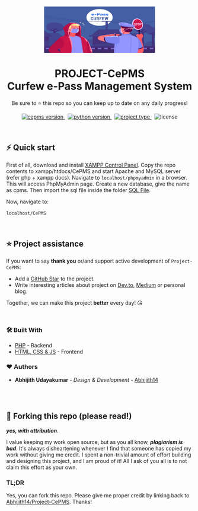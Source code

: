 <p align="center">
<img src='cpms/img/banner/hero-banner-bg1.png' align="center" width=300>
</p>
<h1 align="center">
  PROJECT-CePMS<br>Curfew e-Pass Management System
</h1>

<p align="center">
  Be sure to ⭐ this repo so you can keep up to date on any daily progress!
</p>

<p align="center">
<a href="https://github.com/Abhijith14/Project-CePMS" target="_blank">
    <img src="https://img.shields.io/badge/version-v2.0-blue?style=for-the-badge&logo=none" alt="cepms version" />
</a>&nbsp;
<a href="https://www.python.org/" target="_blank">
    <img src="https://img.shields.io/badge/PYTHON-3.6+-00ADD8?style=for-the-badge&logo=python" alt="python version" />
</a>&nbsp;
<a href="https://github.com/Abhijith14/Project-CePMS" target="_blank">
    <img src="https://img.shields.io/badge/Project Type-Website-success?style=for-the-badge&logo=none" alt="project type" />
</a>&nbsp;
<img src="https://img.shields.io/badge/license-Apache v2.0-red?style=for-the-badge&logo=none" alt="license" />
</p>

<br>

## ⚡️ Quick start

First of all, download and install [XAMPP Control Panel](https://www.apachefriends.org). Copy the repo contents to xampp/htdocs/CePMS and start Apache and MySQL server (refer php + xampp docs). Navigate to `localhost/phpmyadmin` in a browser. This will access PhpMyAdmin page. Create a new database, give the name as cpms. Then import the sql file inside the folder [SQL File](SQL%20FILE).

Now, navigate to:

```bash
localhost/CePMS
```

<br>

## ⭐️ Project assistance

If you want to say **thank you** or/and support active development of `Project-CePMS`:

- Add a [GitHub Star](https://github.com/Abhijith14/Project-CePMS) to the project.
- Write interesting articles about project on [Dev.to](https://dev.to/), [Medium](https://medium.com/) or personal blog.

Together, we can make this project **better** every day! 😘

<br>

### 🛠️ Built With

- [PHP](https://www.php.net) - Backend
- [HTML, CSS & JS]() - Frontend

### ❤️ Authors

- **Abhijith Udayakumar** - *Design & Development* - [Abhijith14](https://github.com/Abhijith14)

<br>
<br>

## 🚨 Forking this repo (please read!)

_**yes, with attribution**_.

I value keeping my work open source, but as you all know, _**plagiarism is bad**_. It's always disheartening whenever I find that someone has copied my work without giving me credit. I spent a non-trivial amount of effort building and designing this project, and I am proud of it! All I ask of you all is to not claim this effort as your own.

### TL;DR

Yes, you can fork this repo. Please give me proper credit by linking back to [Abhijith14/Project-CePMS](https://github.com/Abhijith14/Project-CePMS). Thanks!

